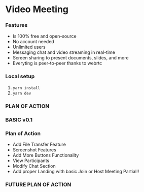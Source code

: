# Video Meeting

### Features
- Is 100% free and open-source
- No account needed
- Unlimited users
- Messaging chat and video streaming in real-time
- Screen sharing to present documents, slides, and more
- Everyting is peer-to-peer thanks to webrtc


### Local setup

1. `yarn install`
2. `yarn dev`

### PLAN OF ACTION

### BASIC v0.1
### Plan of Action

- Add File Transfer Feature
- Screenshot Features
- Add More Buttons Functionality
- View Participants
- Modify Chat Section
- Add proper Landing with basic Join or Host Meeting Partial!!


### FUTURE PLAN OF ACTION
